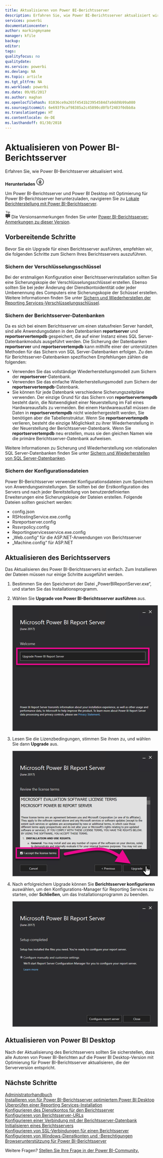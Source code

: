 ```yaml
---
title: Aktualisieren von Power BI-Berichtsserver
description: Erfahren Sie, wie Power BI-Berichtsserver aktualisiert wird.
services: powerbi
documentationcenter: 
author: markingmyname
manager: kfile
backup: 
editor: 
tags: 
qualityfocus: no
qualitydate: 
ms.service: powerbi
ms.devlang: NA
ms.topic: article
ms.tgt_pltfrm: NA
ms.workload: powerbi
ms.date: 09/05/2017
ms.author: maghan
ms.openlocfilehash: 81036ce9a265f4541b23954584d7a9dd9b99a080
ms.sourcegitcommit: 6e693f9caf98385a2c45890cd0fbf2403f0dbb8a
ms.translationtype: HT
ms.contentlocale: de-DE
ms.lasthandoff: 01/30/2018
---
```

# <a name="upgrade-power-bi-report-server"></a>Aktualisieren von Power BI-Berichtsserver
Erfahren Sie, wie Power BI-Berichtsserver aktualisiert wird.

 **Herunterladen** ![herunterladen](media/upgrade/download.png "herunterladen")

Um Power BI-Berichtsserver und Power BI Desktop mit Optimierung für Power BI-Berichtsserver herunterzuladen, navigieren Sie zu [Lokale Berichterstellung mit Power BI-Berichtsserver](https://powerbi.microsoft.com/report-server/).

![Tipp](media/upgrade/fyi-tip.png "Tipp") Die Versionsanmerkungen finden Sie unter [Power BI-Berichtsserver: Anmerkungen zu dieser Version](release-notes.md).

## <a name="before-you-begin"></a>Vorbereitende Schritte
Bevor Sie ein Upgrade für einen Berichtsserver ausführen, empfehlen wir, die folgenden Schritte zum Sichern Ihres Berichtsservers auszuführen.

### <a name="backing-up-the-encryption-keys"></a>Sichern der Verschlüsselungsschlüssel
Bei der erstmaligen Konfiguration einer Berichtsserverinstallation sollten Sie eine Sicherungskopie der Verschlüsselungsschlüssel erstellen. Ebenso sollten Sie bei jeder Änderung der Dienstkontoidentität oder jeder Umbenennung des Computers eine Sicherungskopie der Schüssel erstellen. Weitere Informationen finden Sie unter [Sichern und Wiederherstellen der Reporting Services-Verschlüsselungsschlüssel](https://docs.microsoft.com/sql/reporting-services/install-windows/ssrs-encryption-keys-back-up-and-restore-encryption-keys).

### <a name="backing-up-the-report-server-databases"></a>Sichern der Berichtsserver-Datenbanken
Da es sich bei einem Berichtsserver um einen statusfreien Server handelt, sind alle Anwendungsdaten in den Datenbanken **reportserver** und **reportservertempdb** gespeichert, die auf einer Instanz eines SQL Server-Datenbankmoduls ausgeführt werden. Die Sicherung der Datenbanken **reportserver** und **reportservertempdb** kann mithilfe einer der unterstützten Methoden für das Sichern von SQL Server-Datenbanken erfolgen. Zu den für Berichtsserver-Datenbanken spezifischen Empfehlungen zählen die folgenden:

* Verwenden Sie das vollständige Wiederherstellungsmodell zum Sichern der **reportserver**-Datenbank.
* Verwenden Sie das einfache Wiederherstellungsmodell zum Sichern der **reportservertempdb**-Datenbank.
* Sie können für jede Datenbank verschiedene Sicherungszeitpläne verwenden. Der einzige Grund für das Sichern von **reportservertempdb** besteht darin, die Notwendigkeit einer Neuerstellung im Fall eines Hardwareausfalls zu vermeiden. Bei einem Hardwareausfall müssen die Daten in **reportservertempdb** nicht wiederhergestellt werden, Sie benötigen aber die Tabellenstruktur. Wenn Sie **reportservertempdb** verlieren, besteht die einzige Möglichkeit zu ihrer Wiederherstellung in der Neuerstellung der Berichtsserver-Datenbank. Wenn Sie **reportservertempdb** neu erstellen, muss sie den gleichen Namen wie die primäre Berichtsserver-Datenbank aufweisen.

Weitere Informationen zu Sicherung und Wiederherstellung von relationalen SQL Server-Datenbanken finden Sie unter [Sichern und Wiederherstellen von SQL Server-Datenbanken](https://docs.microsoft.com/sql/relational-databases/backup-restore/back-up-and-restore-of-sql-server-databases).

### <a name="backing-up-the-configuration-files"></a>Sichern der Konfigurationsdateien
Power BI-Berichtsserver verwendet Konfigurationsdateien zum Speichern von Anwendungseinstellungen. Sie sollten bei der Erstkonfiguration des Servers und nach jeder Bereitstellung von benutzerdefinierten Erweiterungen eine Sicherungskopie der Dateien erstellen. Folgende Dateien sollten gesichert werden:

* config.json
* RSHostingService.exe.config
* Rsreportserver.config
* Rssvrpolicy.config
* Reportingservicesservice.exe.config
* „Web.config“ für die ASP.NET-Anwendungen von Berichtsserver
* „Machine.config“ für ASP.NET

## <a name="upgrade-the-report-server"></a>Aktualisieren des Berichtsservers
Das Aktualisieren des Power BI-Berichtsservers ist einfach. Zum Installieren der Dateien müssen nur einige Schritte ausgeführt werden.

1. Bestimmen Sie den Speicherort der Datei „PowerBIReportServer.exe“, und starten Sie das Installationsprogramm.
2. Wählen Sie **Upgrade von Power BI-Berichtsserver ausführen** aus.
   
    ![](media/upgrade/reportserver-upgrade1.png "Aktualisieren von Power BI-Berichtsserver")
3. Lesen Sie die Lizenzbedingungen, stimmen Sie ihnen zu, und wählen Sie dann **Upgrade** aus.
   
    ![](media/upgrade/reportserver-upgrade-eula.png "Lizenzvertrag")
4. Nach erfolgreichem Upgrade können Sie **Berichtsserver konfigurieren** auswählen, um den Konfigurations-Manager für Reporting Services zu starten, oder **Schließen**, um das Installationsprogramm zu beenden.
   
    ![](media/upgrade/reportserver-upgrade-configure.png)

## <a name="upgrade-power-bi-desktop"></a>Aktualisieren von Power BI Desktop
Nach der Aktualisierung des Berichtsservers sollten Sie sicherstellen, dass alle Autoren von Power BI-Berichten auf die Power BI Desktop-Version mit Optimierung für Power BI-Berichtsserver aktualisieren, die der Serverversion entspricht.

## <a name="next-steps"></a>Nächste Schritte
[Administratorhandbuch](admin-handbook-overview.md)  
[Installieren von für Power BI-Berichtsserver optimiertem Power BI Desktop](install-powerbi-desktop.md)  
[Überprüfen einer Reporting Services-Installation](https://docs.microsoft.com/sql/reporting-services/install-windows/verify-a-reporting-services-installation)  
[Konfigurieren des Dienstkontos für den Berichtsserver](https://docs.microsoft.com/sql/reporting-services/install-windows/configure-the-report-server-service-account-ssrs-configuration-manager)  
[Konfigurieren von Berichtsserver-URLs](https://docs.microsoft.com/sql/reporting-services/install-windows/configure-report-server-urls-ssrs-configuration-manager)  
[Konfigurieren einer Verbindung mit der Berichtsserver-Datenbank](https://docs.microsoft.com/sql/reporting-services/install-windows/configure-a-report-server-database-connection-ssrs-configuration-manager)  
[Initialisieren eines Berichtsservers](https://docs.microsoft.com/sql/reporting-services/install-windows/ssrs-encryption-keys-initialize-a-report-server)  
[Konfigurieren von SSL-Verbindungen für einen Berichtsserver](https://docs.microsoft.com/sql/reporting-services/security/configure-ssl-connections-on-a-native-mode-report-server)  
[Konfigurieren von Windows-Dienstkonten und -Berechtigungen](https://docs.microsoft.com/sql/database-engine/configure-windows/configure-windows-service-accounts-and-permissions)  
[Browserunterstützung für Power BI-Berichtsserver](browser-support.md)

Weitere Fragen? [Stellen Sie Ihre Frage in der Power BI-Community.](https://community.powerbi.com/)

